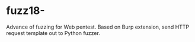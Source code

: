 # fuzz18-
Advance of fuzzing for Web pentest. Based on Burp extension, send HTTP request template out to Python fuzzer.
